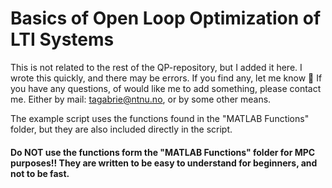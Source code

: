 # Basics of Open Loop Optimization of LTI Systems

This is not related to the rest of the QP-repository, but I added it here.
I wrote this quickly, and there may be errors. If you find any, let me know 🙂
If you have any questions, of would like me to add something, please contact me. Either by mail: tagabrie@ntnu.no, or by some other means.


The example script uses the functions found in the "MATLAB Functions" folder, but they are also included directly in the script.

#### Do NOT use the functions form the "MATLAB Functions" folder for MPC purposes!! They are written to be easy to understand for beginners, and not to be fast.
